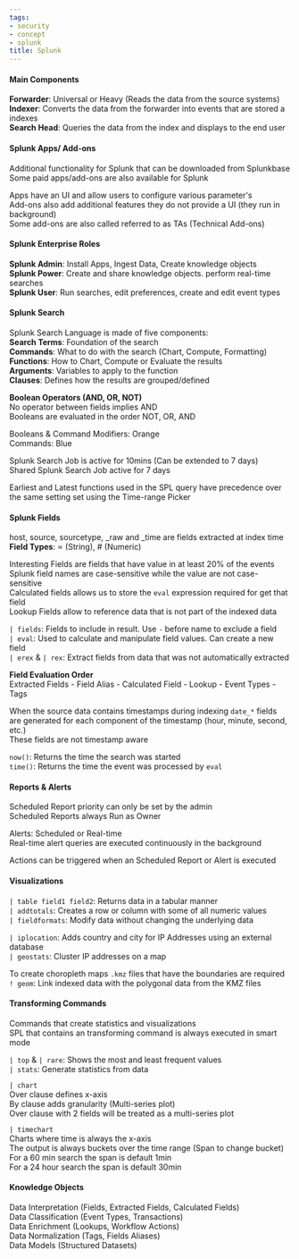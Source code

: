 ```yaml
---
tags:
- security
- concept
- splunk
title: Splunk
---
```


#### Main Components
**Forwarder**: Universal or Heavy (Reads the data from the source systems)  
**Indexer**: Converts the data from the forwarder into events that are stored a indexes    
**Search Head**: Queries the data from the index and displays to the end user

#### Splunk Apps/ Add-ons
Additional functionality for Splunk that can be downloaded from Splunkbase   
Some paid apps/add-ons are also available for Splunk

Apps have an UI and allow users to configure various parameter's    
Add-ons also add additional features they do not provide a UI (they run in background)  
Some add-ons are also called referred to as TAs (Technical Add-ons)

#### Splunk Enterprise Roles  

**Splunk Admin**: Install Apps, Ingest Data, Create knowledge objects  
**Splunk Power**: Create and share knowledge objects. perform real-time searches  
**Splunk User**: Run searches, edit preferences, create and edit event types

#### Splunk Search

Splunk Search Language is made of five components:  
**Search Terms**: Foundation of the search  
**Commands**: What to do with the search (Chart, Compute, Formatting)  
**Functions**: How to Chart, Compute or Evaluate the results  
**Arguments**: Variables to apply to the function  
**Clauses**: Defines how the results are grouped/defined

**Boolean Operators (AND, OR, NOT)**    
No operator between fields implies AND  
Booleans are evaluated in the order NOT, OR, AND  

Booleans & Command Modifiers: Orange  
Commands: Blue

Splunk Search Job is active for 10mins (Can be extended to 7 days)  
Shared Splunk Search Job active for 7 days

Earliest and Latest functions used in the SPL query have precedence over the same setting set using the Time-range Picker 

#### Splunk Fields

host, source, sourcetype, \_raw and \_time are fields extracted at index time  
**Field Types**: ∝ (String), # (Numeric)

Interesting Fields are fields that have value in at least 20% of the events  
Splunk field names are case-sensitive while the value are not case-sensitive  
Calculated fields allows us to store the `eval` expression required for get that field  
Lookup Fields allow to reference data that is not part of the indexed data  

`| fields`: Fields to include in result. Use `-` before name to exclude a field  
`| eval`: Used to calculate and manipulate field values. Can create a new field  
`| erex` & `| rex`: Extract fields from data that was not automatically extracted

**Field Evaluation Order**  
Extracted Fields - Field Alias - Calculated Field - Lookup - Event Types - Tags

When the source data contains timestamps during indexing `date_*` fields are generated for each component of the timestamp (hour, minute, second, etc.)  
These fields are not timestamp aware  

`now()`: Returns the time the search was started  
`time()`: Returns the time the event was processed by `eval`

#### Reports & Alerts

Scheduled Report priority can only be set by the admin  
Scheduled Reports always Run as Owner

Alerts: Scheduled or Real-time  
Real-time alert queries are executed continuously in the background   

Actions can be triggered when an Scheduled Report or Alert is executed  

#### Visualizations

`| table field1 field2`: Returns data in a tabular manner  
`| addtotals`: Creates a row or column with some of all numeric values  
`| fieldformats`: Modify data without changing the underlying data  

`| iplocation`: Adds country and city for IP Addresses using an external database  
`| geostats`: Cluster IP addresses on a map

To create choropleth maps `.kmz` files that have the boundaries are required  
`! geom`: Link indexed data with the polygonal data from the KMZ files

#### Transforming Commands

Commands that create statistics and visualizations  
SPL that contains an transforming command is always executed in smart mode  

`| top` & `| rare`: Shows the most and least frequent values  
`| stats`: Generate statistics from data  

`| chart`  
Over clause defines x-axis  
By clause adds granularity (Multi-series plot)  
Over clause with 2 fields will be treated as a multi-series plot

`| timechart`  
Charts where time is always the x-axis  
The output is always buckets over the time range (Span to change bucket)    
For a 60 min search the span is default 1min  
For a 24 hour search the span is default 30min

#### Knowledge Objects

Data Interpretation (Fields, Extracted Fields, Calculated Fields)  
Data Classification (Event Types, Transactions)  
Data Enrichment (Lookups, Workflow Actions)  
Data Normalization (Tags, Fields Aliases)  
Data Models (Structured Datasets)